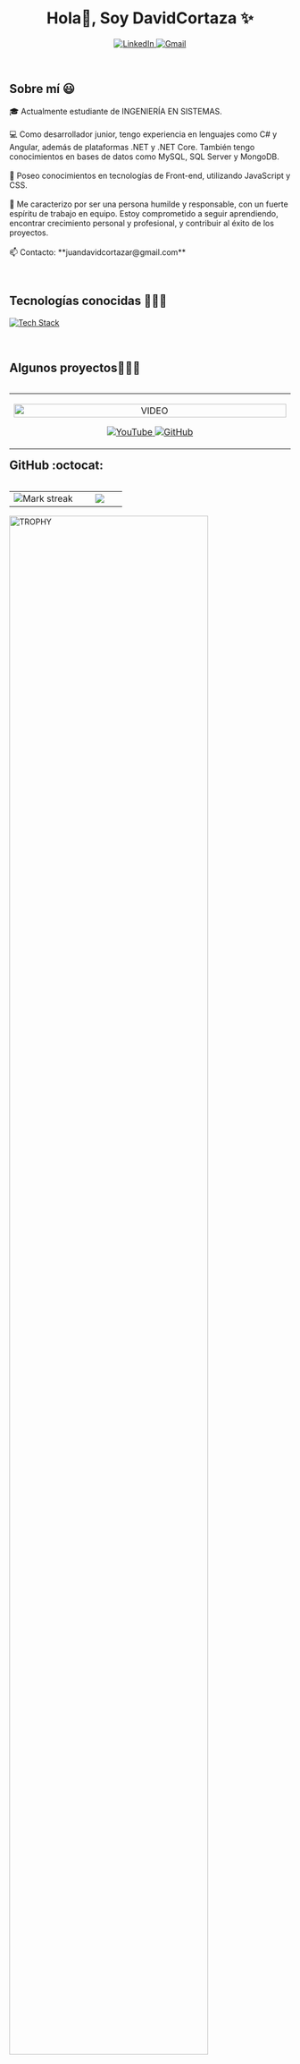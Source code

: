 <!--  =============================  PRESENTACION  =============================   -->
<h1 align="center">Hola👋, Soy DavidCortaza ✨</h1>

<!--  =============================   REDES DISPONIBLES  =============================   -->
<p align="center">
  <a href="https://www.linkedin.com/in/juan-david-cortaza-pérez-b77074143" target="blank">
    <img src="https://img.shields.io/badge/LinkedIn-0077B5?style=for-the-badge&logo=linkedin&logoColor=white" alt="LinkedIn" />
  </a>
  <a href="mailto:juandavidcortazar@gmail.com" target="blank">
    <img src="https://img.shields.io/badge/Gmail-D14836?style=for-the-badge&logo=gmail&logoColor=white" alt="Gmail" />
  </a>
</p>
<br>

<h2>Sobre mí 😃</h2>
<!--  =============================   INTRODUCCION  =============================   -->
<p align="left">
  🎓 Actualmente estudiante de INGENIERÍA EN SISTEMAS.  
  <br><br>
  💻 Como desarrollador junior, tengo experiencia en lenguajes como C# y Angular, además de plataformas .NET y .NET Core. También tengo conocimientos en bases de datos como MySQL, SQL Server y MongoDB.  
  <br><br>
  🎨 Poseo conocimientos en tecnologías de Front-end, utilizando JavaScript y CSS.  
  <br><br>
  🙌 Me caracterizo por ser una persona humilde y responsable, con un fuerte espíritu de trabajo en equipo. Estoy comprometido a seguir aprendiendo, encontrar crecimiento personal y profesional, y contribuir al éxito de los proyectos.
  <br><br>
  📫 Contacto: **juandavidcortazar@gmail.com**  
</p>
<br>

<!--   =============================   TECNOLOGIAS CONOCIDAS  =============================  -->
<h2>Tecnologías conocidas 👨🏻‍💻</h2>
<p align="left">
  <a href="https://skillicons.dev">
    <img src="https://skillicons.dev/icons?i=java,php,py,css,html,js,nodejs,mysql,github,postman,vscode,linux,sqlserver,ps&perline=12" alt="Tech Stack" />
  </a>
</p>
<br>

<!--   =============================   PROYECTOS A MOSTRAR =============================   -->
<div id="proyectos">
<h2>Algunos proyectos👨🏻‍💻</h2>

<table align="left">
  <tr border="none">
    <td width="25%" align="center">
      <p align="center">
        <a href="https://youtu.be/FbQtooM3UIs" title="Go to Source">
          <img align="center" width="100%" src="https://raw.githubusercontent.com/unsimpledev/unsimpledev/main/assets/traductorchatgpt.webp" alt="VIDEO" />
        </a>
      </p>
      <p align="center">
        <a href="https://youtu.be/FbQtooM3UIs" target="blank">
          <img src="https://img.shields.io/badge/YouTube-FF0000?style=for-the-badge&logo=youtube&logoColor=white" alt="YouTube" />
        </a>
        <a href="https://github.com/unsimpledev/MiTraductor" target="blank">
          <img src="https://img.shields.io/badge/GitHub-100000?style=for-the-badge&logo=github&logoColor=white" alt="GitHub" />
        </a>
      </p>
    </td>
  </tr>
</table>
</div>
<br><br><br><br><br>

<!--   =============================   ESTADISTICAS =============================  -->
<h2>GitHub :octocat:</h2>
<p align="center">
  <!--- stats -->
  <table align="left">
    <tr border="none">
      <td width="60%" align="center">
        <img title="🔥 Get streak stats for your profile at git.io/streak-stats" alt="Mark streak" src="https://github-readme-streak-stats.herokuapp.com/?user=cortaza123&theme=dark&hide_border=false" />
      </td>
      <td width="40%" align="center">
        <img align="center" src="https://github-readme-stats.anuraghazra1.vercel.app/api/top-langs/?username=cortaza123&theme=dark&hide_border=false&no-bg=true&no-frame=true&langs_count=10" />
      </td>
    </tr>
  </table>
  <!--- trophy -->
  <div align="left">
    <a href="https://github.com/ryo-ma/github-profile-trophy" title="Go to Source">
      <img align="center" width="84%" src="https://github-profile-trophy.vercel.app/?username=cortaza123&theme=radical&row=1&column=7&margin-h=15&margin-w=5&no-bg=true" alt="TROPHY" />
    </a>
  </div>
</p>
